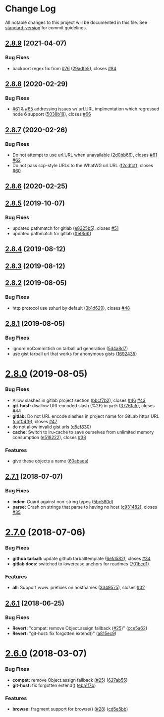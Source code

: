 # Change Log

All notable changes to this project will be documented in this file. See [standard-version](https://github.com/conventional-changelog/standard-version) for commit guidelines.

<a name="2.8.9"></a>
## [2.8.9](https://github.com/npm/hosted-git-info/compare/v2.8.8...v2.8.9) (2021-04-07)


### Bug Fixes

* backport regex fix from [#76](https://github.com/npm/hosted-git-info/issues/76) ([29adfe5](https://github.com/npm/hosted-git-info/commit/29adfe5)), closes [#84](https://github.com/npm/hosted-git-info/issues/84)



<a name="2.8.8"></a>
## [2.8.8](https://github.com/npm/hosted-git-info/compare/v2.8.7...v2.8.8) (2020-02-29)


### Bug Fixes

* [#61](https://github.com/npm/hosted-git-info/issues/61) & [#65](https://github.com/npm/hosted-git-info/issues/65) addressing issues w/ url.URL implmentation which regressed node 6 support ([5038b18](https://github.com/npm/hosted-git-info/commit/5038b18)), closes [#66](https://github.com/npm/hosted-git-info/issues/66)



<a name="2.8.7"></a>
## [2.8.7](https://github.com/npm/hosted-git-info/compare/v2.8.6...v2.8.7) (2020-02-26)


### Bug Fixes

* Do not attempt to use url.URL when unavailable ([2d0bb66](https://github.com/npm/hosted-git-info/commit/2d0bb66)), closes [#61](https://github.com/npm/hosted-git-info/issues/61) [#62](https://github.com/npm/hosted-git-info/issues/62)
* Do not pass scp-style URLs to the WhatWG url.URL ([f2cdfcf](https://github.com/npm/hosted-git-info/commit/f2cdfcf)), closes [#60](https://github.com/npm/hosted-git-info/issues/60)



<a name="2.8.6"></a>
## [2.8.6](https://github.com/npm/hosted-git-info/compare/v2.8.5...v2.8.6) (2020-02-25)



<a name="2.8.5"></a>
## [2.8.5](https://github.com/npm/hosted-git-info/compare/v2.8.4...v2.8.5) (2019-10-07)


### Bug Fixes

* updated pathmatch for gitlab ([e8325b5](https://github.com/npm/hosted-git-info/commit/e8325b5)), closes [#51](https://github.com/npm/hosted-git-info/issues/51)
* updated pathmatch for gitlab ([ffe056f](https://github.com/npm/hosted-git-info/commit/ffe056f))



<a name="2.8.4"></a>
## [2.8.4](https://github.com/npm/hosted-git-info/compare/v2.8.3...v2.8.4) (2019-08-12)



<a name="2.8.3"></a>
## [2.8.3](https://github.com/npm/hosted-git-info/compare/v2.8.2...v2.8.3) (2019-08-12)



<a name="2.8.2"></a>
## [2.8.2](https://github.com/npm/hosted-git-info/compare/v2.8.1...v2.8.2) (2019-08-05)


### Bug Fixes

* http protocol use sshurl by default ([3b1d629](https://github.com/npm/hosted-git-info/commit/3b1d629)), closes [#48](https://github.com/npm/hosted-git-info/issues/48)



<a name="2.8.1"></a>
## [2.8.1](https://github.com/npm/hosted-git-info/compare/v2.8.0...v2.8.1) (2019-08-05)


### Bug Fixes

* ignore noCommittish on tarball url generation ([5d4a8d7](https://github.com/npm/hosted-git-info/commit/5d4a8d7))
* use gist tarball url that works for anonymous gists ([1692435](https://github.com/npm/hosted-git-info/commit/1692435))



<a name="2.8.0"></a>
# [2.8.0](https://github.com/npm/hosted-git-info/compare/v2.7.1...v2.8.0) (2019-08-05)


### Bug Fixes

* Allow slashes in gitlab project section ([bbcf7b2](https://github.com/npm/hosted-git-info/commit/bbcf7b2)), closes [#46](https://github.com/npm/hosted-git-info/issues/46) [#43](https://github.com/npm/hosted-git-info/issues/43)
* **git-host:** disallow URI-encoded slash (%2F) in `path` ([3776fa5](https://github.com/npm/hosted-git-info/commit/3776fa5)), closes [#44](https://github.com/npm/hosted-git-info/issues/44)
* **gitlab:** Do not URL encode slashes in project name for GitLab https URL ([cbf04f9](https://github.com/npm/hosted-git-info/commit/cbf04f9)), closes [#47](https://github.com/npm/hosted-git-info/issues/47)
* do not allow invalid gist urls ([d5cf830](https://github.com/npm/hosted-git-info/commit/d5cf830))
* **cache:** Switch to lru-cache to save ourselves from unlimited memory consumption ([e518222](https://github.com/npm/hosted-git-info/commit/e518222)), closes [#38](https://github.com/npm/hosted-git-info/issues/38)


### Features

* give these objects a name ([60abaea](https://github.com/npm/hosted-git-info/commit/60abaea))



<a name="2.7.1"></a>
## [2.7.1](https://github.com/npm/hosted-git-info/compare/v2.7.0...v2.7.1) (2018-07-07)


### Bug Fixes

* **index:** Guard against non-string types ([5bc580d](https://github.com/npm/hosted-git-info/commit/5bc580d))
* **parse:** Crash on strings that parse to having no host ([c931482](https://github.com/npm/hosted-git-info/commit/c931482)), closes [#35](https://github.com/npm/hosted-git-info/issues/35)



<a name="2.7.0"></a>
# [2.7.0](https://github.com/npm/hosted-git-info/compare/v2.6.1...v2.7.0) (2018-07-06)


### Bug Fixes

* **github tarball:** update github tarballtemplate ([6efd582](https://github.com/npm/hosted-git-info/commit/6efd582)), closes [#34](https://github.com/npm/hosted-git-info/issues/34)
* **gitlab docs:** switched to lowercase anchors for readmes ([701bcd1](https://github.com/npm/hosted-git-info/commit/701bcd1))


### Features

* **all:** Support www. prefixes on hostnames ([3349575](https://github.com/npm/hosted-git-info/commit/3349575)), closes [#32](https://github.com/npm/hosted-git-info/issues/32)



<a name="2.6.1"></a>
## [2.6.1](https://github.com/npm/hosted-git-info/compare/v2.6.0...v2.6.1) (2018-06-25)

### Bug Fixes

* **Revert:** "compat: remove Object.assign fallback ([#25](https://github.com/npm/hosted-git-info/issues/25))" ([cce5a62](https://github.com/npm/hosted-git-info/commit/cce5a62))
* **Revert:** "git-host: fix forgotten extend()" ([a815ec9](https://github.com/npm/hosted-git-info/commit/a815ec9))



<a name="2.6.0"></a>
# [2.6.0](https://github.com/npm/hosted-git-info/compare/v2.5.0...v2.6.0) (2018-03-07)


### Bug Fixes

* **compat:** remove Object.assign fallback ([#25](https://github.com/npm/hosted-git-info/issues/25)) ([627ab55](https://github.com/npm/hosted-git-info/commit/627ab55))
* **git-host:** fix forgotten extend() ([eba1f7b](https://github.com/npm/hosted-git-info/commit/eba1f7b))


### Features

* **browse:** fragment support for browse() ([#28](https://github.com/npm/hosted-git-info/issues/28)) ([cd5e5bb](https://github.com/npm/hosted-git-info/commit/cd5e5bb))
